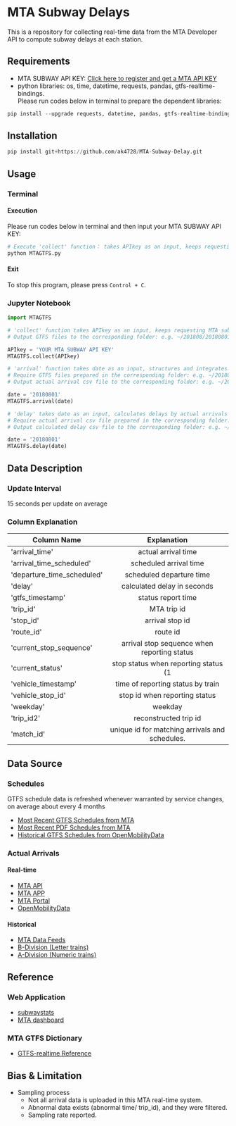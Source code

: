 # MTA Subway Delays
This is a repository for collecting real-time data from the MTA Developer API to compute subway delays at each station.

## Requirements
- MTA SUBWAY API KEY: [Click here to register and get a MTA API KEY](https://datamine.mta.info/user/register)
- python libraries: os, time, datetime, requests, pandas, gtfs-realtime-bindings.  
Please run codes below in terminal to prepare the dependent libraries:  
``` python
pip install --upgrade requests, datetime, pandas, gtfs-realtime-bindings
```

## Installation
``` python
pip install git+https://github.com/ak4728/MTA-Subway-Delay.git
```

## Usage
### Terminal
#### Execution
Please run codes below in terminal and then input your MTA SUBWAY API KEY:
```python
# Execute 'collect' function： takes APIkey as an input, keeps requesting MTA subway real-time status and writting gtfs files.
python MTAGTFS.py
```

#### Exit
To stop this program, please press ```Control + C```.

### Jupyter Notebook
``` python
import MTAGTFS
```
``` python
# 'collect' function takes APIkey as an input, keeps requesting MTA subway real-time status and writting gtfs files.
# Output GTFS files to the corresponding folder: e.g. ~/201808/20180801/gtfs_1_2018-08-01-12-00-00.gtfs

APIkey = 'YOUR MTA SUBWAY API KEY'
MTAGTFS.collect(APIkey)
```
``` python
# 'arrival' function takes date as an input, structures and integrates the GTFS files, and outputs a arrival csv file.
# Require GTFS files prepared in the corresponding folder: e.g. ~/201808/20180801/gtfs_ace_20180801_041946.gtfs
# Output actual arrival csv file to the corresponding folder: e.g. ~/201808/arrival_20180801.csv

date = '20180801'
MTAGTFS.arrival(date)
```

``` python
# 'delay' takes date as an input, calculates delays by actual arrivals and schedules, and outputs a delay csv file.
# Require actual arrival csv file prepared in the corresponding folder: e.g. ~/201808/arrival_20180801.csv
# Output calculated delay csv file to the corresponding folder: e.g. ~/201808/delay_20180801.csv

date = '20180801'
MTAGTFS.delay(date)
```
## Data Description
### Update Interval
15 seconds per update on average
### Column Explanation
| Column Name | Explanation |
| ------------- |:-------------:|
|'arrival_time'|actual arrival time|
|'arrival_time_scheduled'|scheduled arrival time|
|'departure_time_scheduled'|scheduled departure time|
|'delay'|calculated delay in seconds|
|'gtfs_timestamp'|status report time|
|'trip_id'|MTA trip id|
|'stop_id'|arrival stop id|
|'route_id'|route id|
|'current_stop_sequence'|arrival stop sequence when reporting status|
|'current_status'|stop status when reporting status (1|STOPPED_AT| 2||IN_TRANSIT_TO)|
|'vehicle_timestamp'|time of reporting status by train|
|'vehicle_stop_id'|stop id when reporting status|
|'weekday'|weekday|
|'trip_id2'|reconstructed trip id|
|'match_id'|unique id for matching arrivals and schedules.



## Data Source
### Schedules
GTFS schedule data is refreshed whenever warranted by service changes, on average about every 4 months
- [Most Recent GTFS Schedules from MTA](http://web.mta.info/developers/data/nyct/subway/google_transit.zip)
- [Most Recent PDF Schedules from MTA](https://new.mta.info/schedules)
- [Historical GTFS Schedules from OpenMobilityData](https://transitfeeds.com/p/mta/79)

### Actual Arrivals
#### Real-time
- [MTA API](http://datamine.mta.info/list-of-feeds)
- [MTA APP](http://subwaytime.mta.info/)
- [MTA Portal](https://new.mta.info/)
- [OpenMobilityData](https://transitfeeds.com/p/mta/234)

#### Historical
- [MTA Data Feeds](http://web.mta.info/developers/developer-data-terms.html#data)
- [B-Division (Letter trains)](http://web.mta.info/developers/data/archives.html)
- [A-Division (Numeric trains)](https://datamine-history.s3.amazonaws.com/index.html)
## Reference
### Web Application
- [subwaystats](http://subwaystats.com/)
- [MTA dashboard](http://dashboard.mta.info/)

### MTA GTFS Dictionary
- [GTFS-realtime Reference](http://datamine.mta.info/sites/all/files/pdfs/GTFS-Realtime-NYC-Subway%20version%201%20dated%207%20Sep.pdf)

## Bias & Limitation
- Sampling process
  - Not all arrival data is uploaded in this MTA real-time system.
  - Abnormal data exists (abnormal time/ trip_id), and they were filtered.
  - Sampling rate reported.
